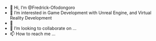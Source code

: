 - 👋 Hi, I’m @Fredrick-Ofodongoro
- 👀 I’m interested in Game Development with Unreal Engine, and Virtual Reality Development 
- 🌱 
- 💞️ I’m looking to collaborate on ...
- 📫 How to reach me ...

<!---
Fredrick-Ofodongoro/Fredrick-Ofodongoro is a ✨ special ✨ repository because its `README.md` (this file) appears on your GitHub profile.
You can click the Preview link to take a look at your changes.
--->
